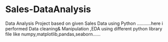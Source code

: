 # Sales-DataAnalysis
Data Analysis Project based on given Sales Data using Python ...........here i performed Data cleaning&amp; Manipulation ,EDA using different python library file like numpy,matplotlib,pandas,seaborn...…
